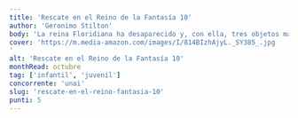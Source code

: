 ```yaml
---
title: 'Rescate en el Reino de la Fantasía 10'
author: 'Geronimo Stilton'
body: 'La reina Floridiana ha desaparecido y, con ella, tres objetos mágicos: el Libro de los Mil Encantamientos, la Bola de Cristal y la Varita Susurrante. Floridiana está en peligro, ¡para salvarla Geronimo tendrá que ir al País de las Arañas Invisibles, al Imperio de los Dragones de Rubí, al Reino de las Ferpientes Fibilantes y al País de las Mil Sombras!'
cover: 'https://m.media-amazon.com/images/I/814BIzhAjyL._SY385_.jpg
'
alt: 'Rescate en el Reino de la Fantasía 10'
monthRead: octubre
tag: ['infantil', 'juvenil']
concorrente: 'unai'
slug: 'rescate-en-el-reino-fantasia-10'
punti: 5
---
```

